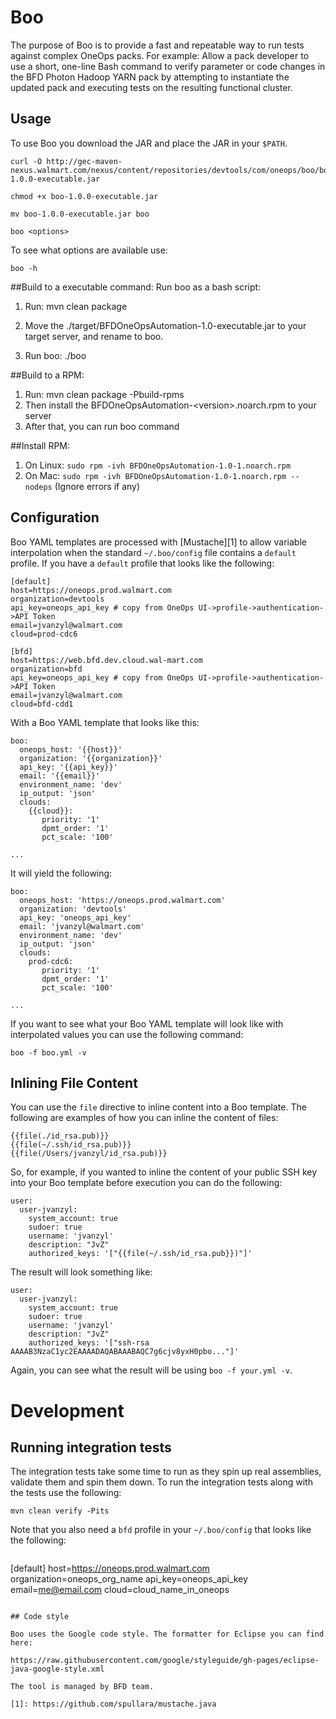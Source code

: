 # Boo

The purpose of Boo is to provide a fast and repeatable way to run tests against complex OneOps packs. For example: Allow a pack developer to use a short, one-line Bash command to verify parameter or code changes in the BFD Photon Hadoop YARN pack by attempting to instantiate the updated pack and executing tests on the resulting functional cluster.

## Usage

To use Boo you download the JAR and place the JAR in your `$PATH`.

```
curl -O http://gec-maven-nexus.walmart.com/nexus/content/repositories/devtools/com/oneops/boo/boo/1.0.0/boo-1.0.0-executable.jar

chmod +x boo-1.0.0-executable.jar

mv boo-1.0.0-executable.jar boo

boo <options>

```

To see what options are available use: 

```
boo -h
```

##Build to a executable command:
Run boo as a bash script:

1. Run: mvn clean package

2. Move the ./target/BFDOneOpsAutomation-1.0-executable.jar to your target server, and rename to boo.

3. Run boo: ./boo

##Build to a RPM:

1. Run: mvn clean package -Pbuild-rpms
2. Then install the BFDOneOpsAutomation-\<version\>.noarch.rpm to your server
3. After that, you can run boo command

##Install RPM:

1. On Linux: ```sudo rpm -ivh BFDOneOpsAutomation-1.0-1.noarch.rpm```
2. On Mac: ```sudo rpm -ivh BFDOneOpsAutomation-1.0-1.noarch.rpm --nodeps``` (Ignore errors if any)

## Configuration

Boo YAML templates are processed with [Mustache][1] to allow variable interpolation when the standard `~/.boo/config` file contains a `default` profile. If you have a `default` profile that looks like the following:

```
[default]
host=https://oneops.prod.walmart.com
organization=devtools
api_key=oneops_api_key # copy from OneOps UI->profile->authentication->API Token
email=jvanzyl@walmart.com
cloud=prod-cdc6

[bfd]
host=https://web.bfd.dev.cloud.wal-mart.com
organization=bfd
api_key=oneops_api_key # copy from OneOps UI->profile->authentication->API Token
email=jvanzyl@walmart.com
cloud=bfd-cdd1
```

With a Boo YAML template that looks like this:

```
boo:
  oneops_host: '{{host}}'
  organization: '{{organization}}'
  api_key: '{{api_key}}'
  email: '{{email}}'
  environment_name: 'dev'
  ip_output: 'json'
  clouds:
    {{cloud}}:
       priority: '1'
       dpmt_order: '1'
       pct_scale: '100'

...

```

It will yield the following:

```
boo:
  oneops_host: 'https://oneops.prod.walmart.com'
  organization: 'devtools'
  api_key: 'oneops_api_key'
  email: 'jvanzyl@walmart.com'
  environment_name: 'dev'
  ip_output: 'json'
  clouds:
    prod-cdc6:
       priority: '1'
       dpmt_order: '1'
       pct_scale: '100'

...

```
If you want to see what your Boo YAML template will look like with interpolated values you can use the following command:

```
boo -f boo.yml -v
```

## Inlining File Content

You can use the `file` directive to inline content into a Boo template. The following are examples of how you can inline the content of files:

```
{{file(./id_rsa.pub)}}
{{file(~/.ssh/id_rsa.pub)}}
{{file(/Users/jvanzyl/id_rsa.pub)}}
```

So, for example, if you wanted to inline the content of your public SSH key into your Boo template before execution you can do the following:

```
user:
  user-jvanzyl:
    system_account: true
    sudoer: true
    username: 'jvanzyl'
    description: "JvZ"
    authorized_keys: '["{{file(~/.ssh/id_rsa.pub}})"]'
```

The result will look something like:

```
user:
  user-jvanzyl:
    system_account: true
    sudoer: true
    username: 'jvanzyl'
    description: "JvZ"
    authorized_keys: '["ssh-rsa AAAAB3NzaC1yc2EAAAADAQABAAABAQC7g6cjv8yxH0pbo..."]'
```

Again, you can see what the result will be using `boo -f your.yml -v`.

# Development

## Running integration tests

The integration tests take some time to run as they spin up real assemblies, validate them and spin them down. To run the integration tests along with the tests use the following:

```
mvn clean verify -Pits
```

Note that you also need a `bfd` profile in your `~/.boo/config` that looks like the following:

```
```
[default]
host=https://oneops.prod.walmart.com
organization=oneops_org_name
api_key=oneops_api_key
email=me@email.com
cloud=cloud_name_in_oneops
```

## Code style

Boo uses the Google code style. The formatter for Eclipse you can find here:

https://raw.githubusercontent.com/google/styleguide/gh-pages/eclipse-java-google-style.xml

The tool is managed by BFD team.

[1]: https://github.com/spullara/mustache.java
